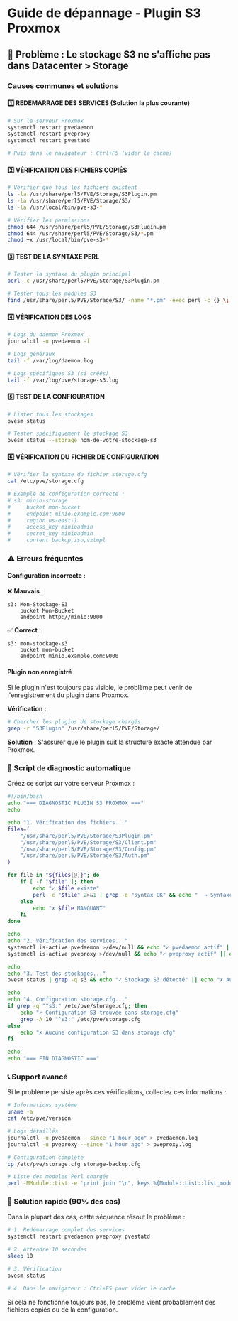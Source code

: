 # Guide de dépannage - Plugin S3 Proxmox

## 🚨 Problème : Le stockage S3 ne s'affiche pas dans Datacenter > Storage

### Causes communes et solutions

#### 1️⃣ REDÉMARRAGE DES SERVICES (Solution la plus courante)
```bash
# Sur le serveur Proxmox
systemctl restart pvedaemon
systemctl restart pveproxy
systemctl restart pvestatd

# Puis dans le navigateur : Ctrl+F5 (vider le cache)
```

#### 2️⃣ VÉRIFICATION DES FICHIERS COPIÉS
```bash
# Vérifier que tous les fichiers existent
ls -la /usr/share/perl5/PVE/Storage/S3Plugin.pm
ls -la /usr/share/perl5/PVE/Storage/S3/
ls -la /usr/local/bin/pve-s3-*

# Vérifier les permissions
chmod 644 /usr/share/perl5/PVE/Storage/S3Plugin.pm
chmod 644 /usr/share/perl5/PVE/Storage/S3/*.pm
chmod +x /usr/local/bin/pve-s3-*
```

#### 3️⃣ TEST DE LA SYNTAXE PERL
```bash
# Tester la syntaxe du plugin principal
perl -c /usr/share/perl5/PVE/Storage/S3Plugin.pm

# Tester tous les modules S3
find /usr/share/perl5/PVE/Storage/S3/ -name "*.pm" -exec perl -c {} \;
```

#### 4️⃣ VÉRIFICATION DES LOGS
```bash
# Logs du daemon Proxmox
journalctl -u pvedaemon -f

# Logs généraux
tail -f /var/log/daemon.log

# Logs spécifiques S3 (si créés)
tail -f /var/log/pve/storage-s3.log
```

#### 5️⃣ TEST DE LA CONFIGURATION
```bash
# Lister tous les stockages
pvesm status

# Tester spécifiquement le stockage S3
pvesm status --storage nom-de-votre-stockage-s3
```

#### 6️⃣ VÉRIFICATION DU FICHIER DE CONFIGURATION
```bash
# Vérifier la syntaxe du fichier storage.cfg
cat /etc/pve/storage.cfg

# Exemple de configuration correcte :
# s3: minio-storage
#     bucket mon-bucket
#     endpoint minio.example.com:9000
#     region us-east-1
#     access_key minioadmin
#     secret_key minioadmin
#     content backup,iso,vztmpl
```

### ⚠️ Erreurs fréquentes

#### Configuration incorrecte :
❌ **Mauvais** :
```
s3: Mon-Stockage-S3
    bucket Mon-Bucket
    endpoint http://minio:9000
```

✅ **Correct** :
```  
s3: mon-stockage-s3
    bucket mon-bucket
    endpoint minio.example.com:9000
```

#### Plugin non enregistré
Si le plugin n'est toujours pas visible, le problème peut venir de l'enregistrement du plugin dans Proxmox.

**Vérification** :
```bash
# Chercher les plugins de stockage chargés
grep -r "S3Plugin" /usr/share/perl5/PVE/Storage/
```

**Solution** : S'assurer que le plugin suit la structure exacte attendue par Proxmox.

### 🔧 Script de diagnostic automatique

Créez ce script sur votre serveur Proxmox :

```bash
#!/bin/bash
echo "=== DIAGNOSTIC PLUGIN S3 PROXMOX ==="
echo

echo "1. Vérification des fichiers..."
files=(
    "/usr/share/perl5/PVE/Storage/S3Plugin.pm"
    "/usr/share/perl5/PVE/Storage/S3/Client.pm"  
    "/usr/share/perl5/PVE/Storage/S3/Config.pm"
    "/usr/share/perl5/PVE/Storage/S3/Auth.pm"
)

for file in "${files[@]}"; do
    if [ -f "$file" ]; then
        echo "✓ $file existe"
        perl -c "$file" 2>&1 | grep -q "syntax OK" && echo "  → Syntaxe OK" || echo "  → Erreur de syntaxe!"
    else
        echo "✗ $file MANQUANT"
    fi
done

echo
echo "2. Vérification des services..."
systemctl is-active pvedaemon >/dev/null && echo "✓ pvedaemon actif" || echo "✗ pvedaemon inactif"
systemctl is-active pveproxy >/dev/null && echo "✓ pveproxy actif" || echo "✗ pveproxy inactif"

echo
echo "3. Test des stockages..."
pvesm status | grep -q s3 && echo "✓ Stockage S3 détecté" || echo "✗ Aucun stockage S3 trouvé"

echo
echo "4. Configuration storage.cfg..."
if grep -q "^s3:" /etc/pve/storage.cfg; then
    echo "✓ Configuration S3 trouvée dans storage.cfg"
    grep -A 10 "^s3:" /etc/pve/storage.cfg
else
    echo "✗ Aucune configuration S3 dans storage.cfg"
fi

echo
echo "=== FIN DIAGNOSTIC ==="
```

### 📞 Support avancé

Si le problème persiste après ces vérifications, collectez ces informations :

```bash
# Informations système
uname -a
cat /etc/pve/version

# Logs détaillés
journalctl -u pvedaemon --since "1 hour ago" > pvedaemon.log
journalctl -u pveproxy --since "1 hour ago" > pveproxy.log

# Configuration complète
cp /etc/pve/storage.cfg storage-backup.cfg

# Liste des modules Perl chargés
perl -MModule::List -e 'print join "\n", keys %{Module::List::list_modules("PVE::")}'
```

### 🎯 Solution rapide (90% des cas)

Dans la plupart des cas, cette séquence résout le problème :

```bash
# 1. Redémarrage complet des services
systemctl restart pvedaemon pveproxy pvestatd

# 2. Attendre 10 secondes
sleep 10

# 3. Vérification
pvesm status

# 4. Dans le navigateur : Ctrl+F5 pour vider le cache
```

Si cela ne fonctionne toujours pas, le problème vient probablement des fichiers copiés ou de la configuration.